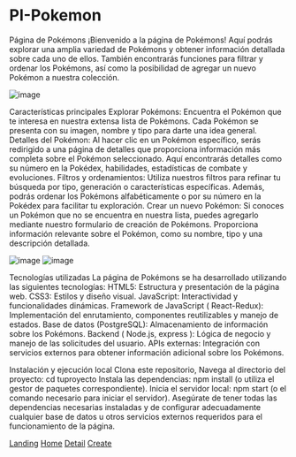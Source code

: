 # PI-Pokemon
Página de Pokémons
¡Bienvenido a la página de Pokémons! Aquí podrás explorar una amplia variedad de Pokémons y obtener información detallada sobre cada uno de ellos. También encontrarás funciones para filtrar y ordenar los Pokémons, así como la posibilidad de agregar un nuevo Pokémon a nuestra colección.

![image](https://github.com/CarColom/PI-Pokemon/assets/121466242/abeef033-fb00-415c-995a-f293748253a4)


Características principales
Explorar Pokémons: Encuentra el Pokémon que te interesa en nuestra extensa lista de Pokémons. Cada Pokémon se presenta con su imagen, nombre y tipo para darte una idea general.
Detalles del Pokémon: Al hacer clic en un Pokémon específico, serás redirigido a una página de detalles que proporciona información más completa sobre el Pokémon seleccionado. Aquí encontrarás detalles como su número en la Pokédex, habilidades, estadísticas de combate y evoluciones.
Filtros y ordenamientos: Utiliza nuestros filtros para refinar tu búsqueda por tipo, generación o características específicas. Además, podrás ordenar los Pokémons alfabéticamente o por su número en la Pokédex para facilitar tu exploración.
Crear un nuevo Pokémon: Si conoces un Pokémon que no se encuentra en nuestra lista, puedes agregarlo mediante nuestro formulario de creación de Pokémons. Proporciona información relevante sobre el Pokémon, como su nombre, tipo y una descripción detallada.

![image](https://github.com/CarColom/PI-Pokemon/assets/121466242/90d025a7-9b93-4b33-bf34-50c96bf9fefb)
![image](https://github.com/CarColom/PI-Pokemon/assets/121466242/b916f3cb-d4ea-47bd-9249-6a1d8e387337)



Tecnologías utilizadas
La página de Pokémons se ha desarrollado utilizando las siguientes tecnologías:
HTML5: Estructura y presentación de la página web.
CSS3: Estilos y diseño visual.
JavaScript: Interactividad y funcionalidades dinámicas.
Framework de JavaScript ( React-Redux): Implementación del enrutamiento, componentes reutilizables y manejo de estados.
Base de datos (PostgreSQL): Almacenamiento de información sobre los Pokémons.
Backend ( Node.js, express ): Lógica de negocio y manejo de las solicitudes del usuario.
APIs externas: Integración con servicios externos para obtener información adicional sobre los Pokémons.


Instalación y ejecución local
Clona este repositorio,
Navega al directorio del proyecto: cd tuproyecto
Instala las dependencias: npm install (o utiliza el gestor de paquetes correspondiente).
Inicia el servidor local: npm start (o el comando necesario para iniciar el servidor).
Asegúrate de tener todas las dependencias necesarias instaladas y de configurar adecuadamente cualquier base de datos u otros servicios externos requeridos para el funcionamiento de la página.

[Landing](./PI-Pokemon-main/client/src/Imagenes/Imagenes/pokemon%20landing.png)
[Home](./PI-Pokemon-main/client/src/Imagenes/Imagenes/pokemon%20home.png)
[Detail](./PI-Pokemon-main/client/src/Imagenes/Imagenes/pokemon%20detail.png)
[Create](./PI-Pokemon-main/client/src/Imagenes/Imagenes/pokemon%20create.png)
